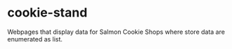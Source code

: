 # cookie-stand
Webpages that display data for Salmon Cookie Shops where store data are enumerated as list.
